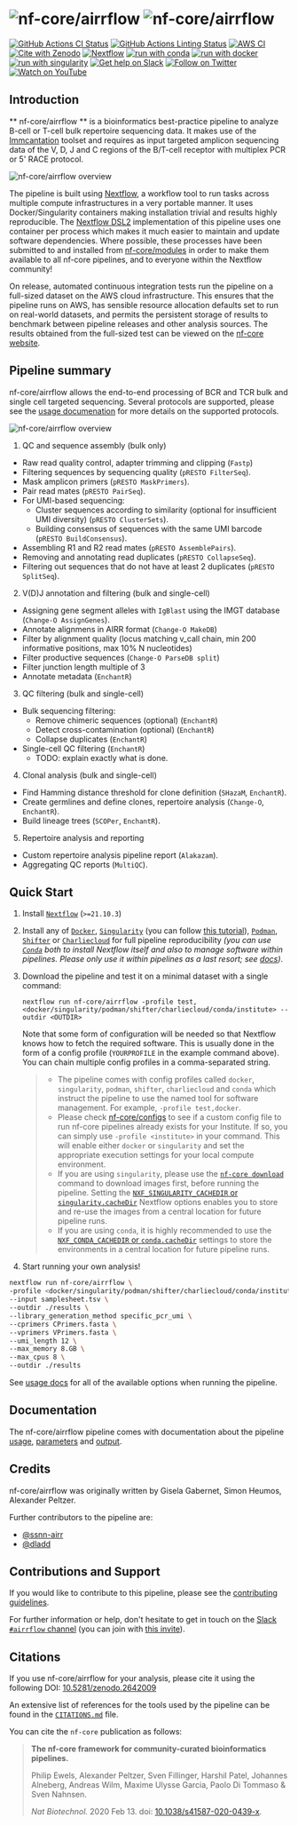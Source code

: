 # ![nf-core/airrflow](docs/images/nf-core-airrflow_logo_light.png#gh-light-mode-only) ![nf-core/airrflow](docs/images/nf-core-airrflow_logo_dark.png#gh-dark-mode-only)

[![GitHub Actions CI Status](https://github.com/nf-core/airrflow/workflows/nf-core%20CI/badge.svg)](https://github.com/nf-core/airrflow/actions?query=workflow%3A%22nf-core+CI%22)
[![GitHub Actions Linting Status](https://github.com/nf-core/airrflow/workflows/nf-core%20linting/badge.svg)](https://github.com/nf-core/airrflow/actions?query=workflow%3A%22nf-core+linting%22)
[![AWS CI](https://img.shields.io/badge/CI%20tests-full%20size-FF9900?labelColor=000000&logo=Amazon%20AWS)](https://nf-co.re/airrflow/results)
[![Cite with Zenodo](http://img.shields.io/badge/DOI-10.5281/zenodo.2642009-1073c8?labelColor=000000)](https://doi.org/10.5281/zenodo.2642009)
[![Nextflow](https://img.shields.io/badge/nextflow%20DSL2-%E2%89%A521.10.3-23aa62.svg?labelColor=000000)](https://www.nextflow.io/)
[![run with conda](http://img.shields.io/badge/run%20with-conda-3EB049?labelColor=000000&logo=anaconda)](https://docs.conda.io/en/latest/)
[![run with docker](https://img.shields.io/badge/run%20with-docker-0db7ed?labelColor=000000&logo=docker)](https://www.docker.com/)
[![run with singularity](https://img.shields.io/badge/run%20with-singularity-1d355c.svg?labelColor=000000)](https://sylabs.io/docs/)
[![Get help on Slack](http://img.shields.io/badge/slack-nf--core%20%23airrflow-4A154B?labelColor=000000&logo=slack)](https://nfcore.slack.com/channels/airrflow)
[![Follow on Twitter](http://img.shields.io/badge/twitter-%40nf__core-1DA1F2?labelColor=000000&logo=twitter)](https://twitter.com/nf_core)
[![Watch on YouTube](http://img.shields.io/badge/youtube-nf--core-FF0000?labelColor=000000&logo=youtube)](https://www.youtube.com/c/nf-core)

## Introduction

** nf-core/airrflow ** is a bioinformatics best-practice pipeline to analyze B-cell or T-cell bulk repertoire sequencing data. It makes use of the [Immcantation](https://immcantation.readthedocs.io) toolset and requires as input targeted amplicon sequencing data of the V, D, J and C regions of the B/T-cell receptor with multiplex PCR or 5' RACE protocol.

![nf-core/airrflow overview](docs/images/airrflow_workflow_overview.png)

The pipeline is built using [Nextflow](https://www.nextflow.io), a workflow tool to run tasks across multiple compute infrastructures in a very portable manner. It uses Docker/Singularity containers making installation trivial and results highly reproducible. The [Nextflow DSL2](https://www.nextflow.io/docs/latest/dsl2.html) implementation of this pipeline uses one container per process which makes it much easier to maintain and update software dependencies. Where possible, these processes have been submitted to and installed from [nf-core/modules](https://github.com/nf-core/modules) in order to make them available to all nf-core pipelines, and to everyone within the Nextflow community!

On release, automated continuous integration tests run the pipeline on a full-sized dataset on the AWS cloud infrastructure. This ensures that the pipeline runs on AWS, has sensible resource allocation defaults set to run on real-world datasets, and permits the persistent storage of results to benchmark between pipeline releases and other analysis sources. The results obtained from the full-sized test can be viewed on the [nf-core website](https://nf-co.re/airrflow/results).

## Pipeline summary

nf-core/airrflow allows the end-to-end processing of BCR and TCR bulk and single cell targeted sequencing. Several protocols are supported, please see the [usage documenation](https://nf-co.re/airrflow/usage) for more details on the supported protocols.

![nf-core/airrflow overview](docs/images/metro-map-airrflow.png)

1. QC and sequence assembly (bulk only)

- Raw read quality control, adapter trimming and clipping (`Fastp`)
- Filtering sequences by sequencing quality (`pRESTO FilterSeq`).
- Mask amplicon primers (`pRESTO MaskPrimers`).
- Pair read mates (`pRESTO PairSeq`).
- For UMI-based sequencing:
  - Cluster sequences according to similarity (optional for insufficient UMI diversity) (`pRESTO ClusterSets`).
  - Building consensus of sequences with the same UMI barcode (`pRESTO BuildConsensus`).
- Assembling R1 and R2 read mates (`pRESTO AssemblePairs`).
- Removing and annotating read duplicates (`pRESTO CollapseSeq`).
- Filtering out sequences that do not have at least 2 duplicates (`pRESTO SplitSeq`).

2. V(D)J annotation and filtering (bulk and single-cell)

- Assigning gene segment alleles with `IgBlast` using the IMGT database (`Change-O AssignGenes`).
- Annotate alignmens in AIRR format (`Change-O MakeDB`)
- Filter by alignment quality (locus matching v_call chain, min 200 informative positions, max 10% N nucleotides)
- Filter productive sequences (`Change-O ParseDB split`)
- Filter junction length multiple of 3
- Annotate metadata (`EnchantR`)

3. QC filtering (bulk and single-cell)

- Bulk sequencing filtering:
  - Remove chimeric sequences (optional) (`EnchantR`)
  - Detect cross-contamination (optional) (`EnchantR`)
  - Collapse duplicates (`EnchantR`)
- Single-cell QC filtering (`EnchantR`)
  - TODO: explain exactly what is done.

4. Clonal analysis (bulk and single-cell)

- Find Hamming distance threshold for clone definition (`SHazaM`, `EnchantR`).
- Create germlines and define clones, repertoire analysis (`Change-O`, `EnchantR`).
- Build lineage trees (`SCOPer`, `EnchantR`).

5. Repertoire analysis and reporting

- Custom repertoire analysis pipeline report (`Alakazam`).
- Aggregating QC reports (`MultiQC`).

## Quick Start

1. Install [`Nextflow`](https://www.nextflow.io/docs/latest/getstarted.html#installation) (`>=21.10.3`)

2. Install any of [`Docker`](https://docs.docker.com/engine/installation/), [`Singularity`](https://www.sylabs.io/guides/3.0/user-guide/) (you can follow [this tutorial](https://singularity-tutorial.github.io/01-installation/)), [`Podman`](https://podman.io/), [`Shifter`](https://nersc.gitlab.io/development/shifter/how-to-use/) or [`Charliecloud`](https://hpc.github.io/charliecloud/) for full pipeline reproducibility _(you can use [`Conda`](https://conda.io/miniconda.html) both to install Nextflow itself and also to manage software within pipelines. Please only use it within pipelines as a last resort; see [docs](https://nf-co.re/usage/configuration#basic-configuration-profiles))_.

3. Download the pipeline and test it on a minimal dataset with a single command:

   ```console
   nextflow run nf-core/airrflow -profile test,<docker/singularity/podman/shifter/charliecloud/conda/institute> --outdir <OUTDIR>
   ```

   Note that some form of configuration will be needed so that Nextflow knows how to fetch the required software. This is usually done in the form of a config profile (`YOURPROFILE` in the example command above). You can chain multiple config profiles in a comma-separated string.

   > - The pipeline comes with config profiles called `docker`, `singularity`, `podman`, `shifter`, `charliecloud` and `conda` which instruct the pipeline to use the named tool for software management. For example, `-profile test,docker`.
   > - Please check [nf-core/configs](https://github.com/nf-core/configs#documentation) to see if a custom config file to run nf-core pipelines already exists for your Institute. If so, you can simply use `-profile <institute>` in your command. This will enable either `docker` or `singularity` and set the appropriate execution settings for your local compute environment.
   > - If you are using `singularity`, please use the [`nf-core download`](https://nf-co.re/tools/#downloading-pipelines-for-offline-use) command to download images first, before running the pipeline. Setting the [`NXF_SINGULARITY_CACHEDIR` or `singularity.cacheDir`](https://www.nextflow.io/docs/latest/singularity.html?#singularity-docker-hub) Nextflow options enables you to store and re-use the images from a central location for future pipeline runs.
   > - If you are using `conda`, it is highly recommended to use the [`NXF_CONDA_CACHEDIR` or `conda.cacheDir`](https://www.nextflow.io/docs/latest/conda.html) settings to store the environments in a central location for future pipeline runs.

4. Start running your own analysis!

```bash
nextflow run nf-core/airrflow \
-profile <docker/singularity/podman/shifter/charliecloud/conda/institute> \
--input samplesheet.tsv \
--outdir ./results \
--library_generation_method specific_pcr_umi \
--cprimers CPrimers.fasta \
--vprimers VPrimers.fasta \
--umi_length 12 \
--max_memory 8.GB \
--max_cpus 8 \
--outdir ./results
```

See [usage docs](https://nf-co.re/airrflow/usage) for all of the available options when running the pipeline.

## Documentation

The nf-core/airrflow pipeline comes with documentation about the pipeline [usage](https://nf-co.re/airrflow/usage), [parameters](https://nf-co.re/airrflow/parameters) and [output](https://nf-co.re/airrflow/output).

## Credits

nf-core/airrflow was originally written by Gisela Gabernet, Simon Heumos, Alexander Peltzer.

Further contributors to the pipeline are:

- [@ssnn-airr](https://github.com/ssnn-airr)
- [@dladd](https://github.com/dladd)

## Contributions and Support

If you would like to contribute to this pipeline, please see the [contributing guidelines](.github/CONTRIBUTING.md).

For further information or help, don't hesitate to get in touch on the [Slack `#airrflow` channel](https://nfcore.slack.com/channels/airrflow) (you can join with [this invite](https://nf-co.re/join/slack)).

## Citations

If you use nf-core/airrflow for your analysis, please cite it using the following DOI: [10.5281/zenodo.2642009](https://doi.org/10.5281/zenodo.2642009)

An extensive list of references for the tools used by the pipeline can be found in the [`CITATIONS.md`](CITATIONS.md) file.

You can cite the `nf-core` publication as follows:

> **The nf-core framework for community-curated bioinformatics pipelines.**
>
> Philip Ewels, Alexander Peltzer, Sven Fillinger, Harshil Patel, Johannes Alneberg, Andreas Wilm, Maxime Ulysse Garcia, Paolo Di Tommaso & Sven Nahnsen.
>
> _Nat Biotechnol._ 2020 Feb 13. doi: [10.1038/s41587-020-0439-x](https://dx.doi.org/10.1038/s41587-020-0439-x).
